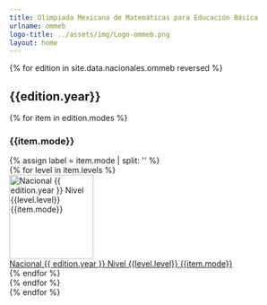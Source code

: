 ```yaml
---
title: Olimpiada Mexicana de Matemáticas para Educación Básica
urlname: ommeb
logo-title: ../assets/img/Logo-ommeb.png
layout: home
---
```


{% for edition in site.data.nacionales.ommeb reversed %}
<div class="row">
	<div class="col mb-3">
	<h2 class="text-center">{{edition.year}}</h2>
	{% for item in edition.modes %}
  <h3>{{item.mode}}</h3>
	{% assign label = item.mode | split: '' %}
  <div class="row row-cols-1 row-cols-xl-4 row-cols-md-3 g-4">
	{% for level in item.levels %}
			<div class="col">
				<div class="card h-100 mb-3">
					<a
						href="{{site.baseurl}}assets/pdf/Nacionales/OMMEB/{{edition.year}}-{{label[0]}}-N{{level.level}}.pdf"
						target="_blank"
						rel="noopener noreferrer"
					>
						<img
							height="150px"
							style="object-fit: contain;"
							class="card-img-top border-bottom bg-white"
							src="{{site.baseurl}}assets/img/{{edition.thumbnail}}"
							alt="Nacional {{ edition.year }} Nivel {{level.level}} {{item.mode}}">
					</a>
					<div class="card-body">
						<a
							href="{{site.baseurl}}assets/pdf/Nacionales/OMMEB/{{edition.year}}-{{label[0]}}-N{{level.level}}.pdf"
							target="_blank"
							class="card-link"
							rel="noopener noreferrer"
						>Nacional {{ edition.year }} Nivel {{level.level}} {{item.mode}}</a>
					</div>
				</div>
			</div>
    {% endfor %}
    </div>
    {% endfor %}
  </div>
</div>
{% endfor %}